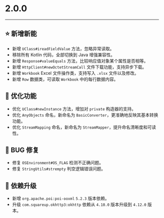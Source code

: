 # 2.0.0

---------------------

## ⭐ 新增新能

- 新增 `UClass#ireadFieldValue` 方法，忽略异常读取。
- 移除所有 Kotlin 代码，全部切换到 Java 增强兼容性。
- 新增 `Response#valueEquals` 方法，比较响应值对象某个属性是否相等。
- 新增 `HttpClient#newOctetStreamCall` 文件下载功能，支持异步下载。
- 新增 `Workbook` Excel 文件操作类，支持写入 `.xlsx` 文件以及修改。
- 新增 `Row` 数据类，可读取 `Workbook` 中的每行数据内容。

## 👻 优化功能

- 优化 `UClass#newInstance` 方法，增加对 `private` 构造器的支持。
- 优化 `AnyObjects` 命名，新命名为 `BasicConverter`，更准确地反映其基本转换功能。
- 优化 `StreamMapping` 命名，新命名为 `StreamMapper`，提升命名清晰度和可读性。

## 🐞 BUG 修复

- 修复 `OSEnvironment#OS_FLAG` 检测不正确问题。
- 修复 `StringUtils#strempty` 判空逻辑错误问题。

## 🔨 依赖升级

- 新增 `org.apache.poi:poi-ooxml` `5.2.3` 版本依赖。
- 升级 `com.squareup.okhttp3:okhttp` 依赖从 `4.10.0` 版本升级到 `4.12.0` 版本。